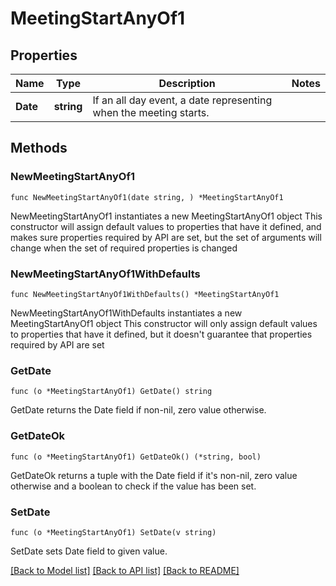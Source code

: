 # MeetingStartAnyOf1

## Properties

Name | Type | Description | Notes
------------ | ------------- | ------------- | -------------
**Date** | **string** | If an all day event, a date representing when the meeting starts. | 

## Methods

### NewMeetingStartAnyOf1

`func NewMeetingStartAnyOf1(date string, ) *MeetingStartAnyOf1`

NewMeetingStartAnyOf1 instantiates a new MeetingStartAnyOf1 object
This constructor will assign default values to properties that have it defined,
and makes sure properties required by API are set, but the set of arguments
will change when the set of required properties is changed

### NewMeetingStartAnyOf1WithDefaults

`func NewMeetingStartAnyOf1WithDefaults() *MeetingStartAnyOf1`

NewMeetingStartAnyOf1WithDefaults instantiates a new MeetingStartAnyOf1 object
This constructor will only assign default values to properties that have it defined,
but it doesn't guarantee that properties required by API are set

### GetDate

`func (o *MeetingStartAnyOf1) GetDate() string`

GetDate returns the Date field if non-nil, zero value otherwise.

### GetDateOk

`func (o *MeetingStartAnyOf1) GetDateOk() (*string, bool)`

GetDateOk returns a tuple with the Date field if it's non-nil, zero value otherwise
and a boolean to check if the value has been set.

### SetDate

`func (o *MeetingStartAnyOf1) SetDate(v string)`

SetDate sets Date field to given value.



[[Back to Model list]](../README.md#documentation-for-models) [[Back to API list]](../README.md#documentation-for-api-endpoints) [[Back to README]](../README.md)


